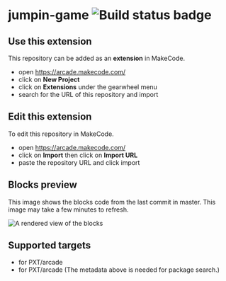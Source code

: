# jumpin-game ![Build status badge](https://github.com/madelypng/jumpin-game/workflows/MakeCode/badge.svg)



## Use this extension

This repository can be added as an **extension** in MakeCode.

* open https://arcade.makecode.com/
* click on **New Project**
* click on **Extensions** under the gearwheel menu
* search for the URL of this repository and import

## Edit this extension

To edit this repository in MakeCode.

* open https://arcade.makecode.com/
* click on **Import** then click on **Import URL**
* paste the repository URL and click import

## Blocks preview

This image shows the blocks code from the last commit in master.
This image may take a few minutes to refresh.

![A rendered view of the blocks](https://github.com/madelypng/jumpin-game/raw/master/.makecode/blocks.png)

## Supported targets

* for PXT/arcade
* for PXT/arcade
(The metadata above is needed for package search.)

